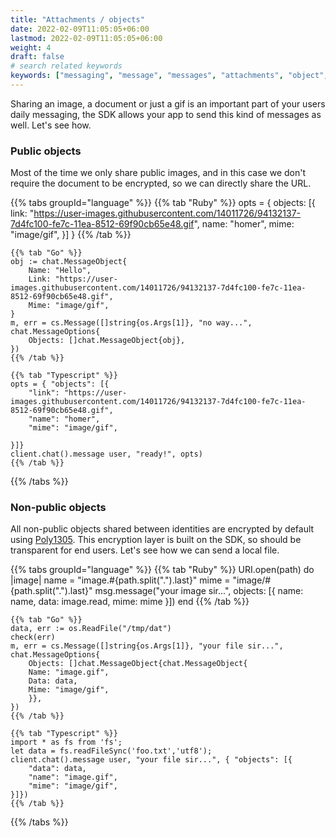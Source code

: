 ```yaml
---
title: "Attachments / objects"
date: 2022-02-09T11:05:05+06:00
lastmod: 2022-02-09T11:05:05+06:00
weight: 4
draft: false
# search related keywords
keywords: ["messaging", "message", "messages", "attachments", "object", "image", "file"]
---
```


Sharing an image, a document or just a gif is an important part of your users daily messaging, the SDK allows your app to send this kind of messages as well. Let's see how.

### Public objects

Most of the time we only share public images, and in this case we don't require the document to be encrypted, so we can directly share the URL.

{{% tabs groupId="language" %}}
    {{% tab "Ruby" %}}
    opts = { objects: [{ 
        link: "https://user-images.githubusercontent.com/14011726/94132137-7d4fc100-fe7c-11ea-8512-69f90cb65e48.gif", 
        name: "homer",
        mime: "image/gif",
    }] }
    {{% /tab %}}

    {{% tab "Go" %}}
	obj := chat.MessageObject{
		Name: "Hello",
		Link: "https://user-images.githubusercontent.com/14011726/94132137-7d4fc100-fe7c-11ea-8512-69f90cb65e48.gif",
		Mime: "image/gif",
	}
	m, err = cs.Message([]string{os.Args[1]}, "no way...", chat.MessageOptions{
		Objects: []chat.MessageObject{obj},
	})    
    {{% /tab %}}

    {{% tab "Typescript" %}}
    opts = { "objects": [{
        "link": "https://user-images.githubusercontent.com/14011726/94132137-7d4fc100-fe7c-11ea-8512-69f90cb65e48.gif", 
        "name": "homer",
        "mime": "image/gif",

    }]}
    client.chat().message user, "ready!", opts)
    {{% /tab %}}
{{% /tabs %}}

### Non-public objects

All non-public objects shared between identities are encrypted by default using [Poly1305](https://en.wikipedia.org/wiki/Poly1305). This encryption layer is built on the SDK, so should be transparent for end users. Let's see how we can send a local file.

{{% tabs groupId="language" %}}
    {{% tab "Ruby" %}}
    URI.open(path) do |image|
        name = "image.#{path.split(".").last}"
        mime = "image/#{path.split(".").last}"
        msg.message("your image sir...", objects: [{ name: name,
                                                     data: image.read,
                                                     mime: mime }])
    end
    {{% /tab %}}

    {{% tab "Go" %}}
    data, err := os.ReadFile("/tmp/dat")
    check(err)
	m, err = cs.Message([]string{os.Args[1]}, "your file sir...", chat.MessageOptions{
		Objects: []chat.MessageObject{chat.MessageObject{
		Name: "image.gif",
		Data: data,
		Mime: "image/gif",
	    }},
	})    
    {{% /tab %}}

    {{% tab "Typescript" %}}
    import * as fs from 'fs';
    let data = fs.readFileSync('foo.txt','utf8');
    client.chat().message user, "your file sir...", { "objects": [{
        "data": data, 
        "name": "image.gif",
        "mime": "image/gif",
    }]})
    {{% /tab %}}
{{% /tabs %}}